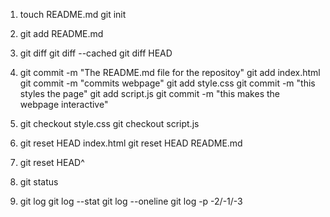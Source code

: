 1. touch README.md
   git init

2. git add README.md

3. git diff
   git diff --cached
   git diff HEAD

4. git commit -m "The README.md file for the repositoy"
   git add index.html
   git commit -m "commits webpage"
   git add style.css
   git commit -m "this styles the page"
   git add script.js
   git commit -m "this makes the webpage interactive"

5. git checkout style.css
   git checkout script.js

6. git reset HEAD index.html
   git reset HEAD README.md

7. git reset HEAD^

8. git status

9. git log
   git log --stat
   git log --oneline
   git log -p -2/-1/-3